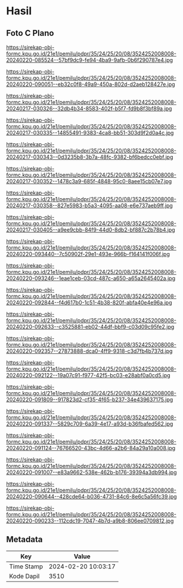 # Hasil

## Foto C Plano

https://sirekap-obj-formc.kpu.go.id/21e1/pemilu/pdpr/35/24/25/20/08/3524252008008-20240220-085524--57bf9dc9-fe94-4ba9-9afb-0b6f290787e4.jpg

https://sirekap-obj-formc.kpu.go.id/21e1/pemilu/pdpr/35/24/25/20/08/3524252008008-20240220-090051--eb32c0f8-49a9-450a-802d-d2aeb128427e.jpg

https://sirekap-obj-formc.kpu.go.id/21e1/pemilu/pdpr/35/24/25/20/08/3524252008008-20240217-030326--32db4b34-8583-402f-b5f7-fd9b8f3bf89a.jpg

https://sirekap-obj-formc.kpu.go.id/21e1/pemilu/pdpr/35/24/25/20/08/3524252008008-20240217-030335--14855491-9383-4ca8-bb51-303d9f2d0a4c.jpg

https://sirekap-obj-formc.kpu.go.id/21e1/pemilu/pdpr/35/24/25/20/08/3524252008008-20240217-030343--0d3235b8-3b7a-48fc-9382-bf6bedcc0ebf.jpg

https://sirekap-obj-formc.kpu.go.id/21e1/pemilu/pdpr/35/24/25/20/08/3524252008008-20240217-030352--1478c3a9-685f-4848-95c0-8aee15cb07e7.jpg

https://sirekap-obj-formc.kpu.go.id/21e1/pemilu/pdpr/35/24/25/20/08/3524252008008-20240217-030358--827e5983-b5a3-4095-aa08-e6e737aeb9ff.jpg

https://sirekap-obj-formc.kpu.go.id/21e1/pemilu/pdpr/35/24/25/20/08/3524252008008-20240217-030405--a9ee9cbb-84f9-44d0-8db2-bf887c2b78b4.jpg

https://sirekap-obj-formc.kpu.go.id/21e1/pemilu/pdpr/35/24/25/20/08/3524252008008-20240220-093440--7c50902f-29e1-493e-966b-f164141f006f.jpg

https://sirekap-obj-formc.kpu.go.id/21e1/pemilu/pdpr/35/24/25/20/08/3524252008008-20240220-093246--1eae1ceb-03cd-487c-a650-a65a2645402a.jpg

https://sirekap-obj-formc.kpu.go.id/21e1/pemilu/pdpr/35/24/25/20/08/3524252008008-20240220-092844--f4d617b0-1c51-4b38-820f-abfa40e4e96a.jpg

https://sirekap-obj-formc.kpu.go.id/21e1/pemilu/pdpr/35/24/25/20/08/3524252008008-20240220-092633--c3525881-eb02-44df-bbf9-c03d09c95fe2.jpg

https://sirekap-obj-formc.kpu.go.id/21e1/pemilu/pdpr/35/24/25/20/08/3524252008008-20240220-092357--27873888-dca0-4ff9-9318-c3d7fb4b737d.jpg

https://sirekap-obj-formc.kpu.go.id/21e1/pemilu/pdpr/35/24/25/20/08/3524252008008-20240220-092122--19a07c91-f977-42f5-bc03-e28abf0a0cd5.jpg

https://sirekap-obj-formc.kpu.go.id/21e1/pemilu/pdpr/35/24/25/20/08/3524252008008-20240220-091809--917823d2-cf35-4f65-b237-34e439637175.jpg

https://sirekap-obj-formc.kpu.go.id/21e1/pemilu/pdpr/35/24/25/20/08/3524252008008-20240220-091337--5829c709-6a39-4e17-a93d-b36fbafed562.jpg

https://sirekap-obj-formc.kpu.go.id/21e1/pemilu/pdpr/35/24/25/20/08/3524252008008-20240220-091124--76766520-43bc-4d66-a2b6-84a29a10a008.jpg

https://sirekap-obj-formc.kpu.go.id/21e1/pemilu/pdpr/35/24/25/20/08/3524252008008-20240220-091007--e83a9662-538e-462b-b176-39394a3db994.jpg

https://sirekap-obj-formc.kpu.go.id/21e1/pemilu/pdpr/35/24/25/20/08/3524252008008-20240220-090644--428cde64-b036-4731-84c6-8e6c5a56fc39.jpg

https://sirekap-obj-formc.kpu.go.id/21e1/pemilu/pdpr/35/24/25/20/08/3524252008008-20240220-090233--112cdc19-7047-4b7d-a9b8-806ee0709812.jpg


## Metadata

| Key        | Value               |
| ---------- | ------------------- |
| Time Stamp | 2024-02-20 10:03:17 |
| Kode Dapil | 3510                |



